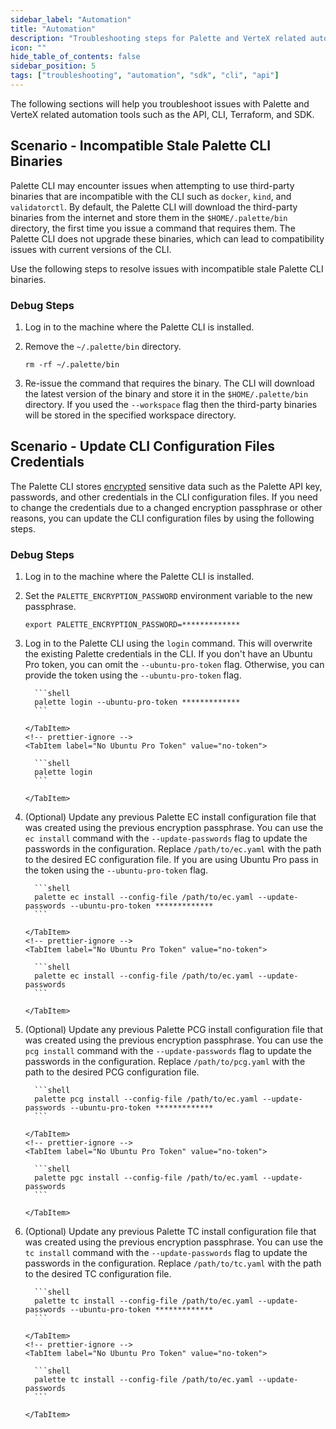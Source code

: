 ```yaml
---
sidebar_label: "Automation"
title: "Automation"
description: "Troubleshooting steps for Palette and VerteX related automation tools such as the SDK, CLI, and API."
icon: ""
hide_table_of_contents: false
sidebar_position: 5
tags: ["troubleshooting", "automation", "sdk", "cli", "api"]
---
```


The following sections will help you troubleshoot issues with Palette and VerteX related automation tools such as the
API, CLI, Terraform, and SDK.

## Scenario - Incompatible Stale Palette CLI Binaries

Palette CLI may encounter issues when attempting to use third-party binaries that are incompatible with the CLI such as
`docker`, `kind`, and `validatorctl`. By default, the Palette CLI will download the third-party binaries from the
internet and store them in the `$HOME/.palette/bin` directory, the first time you issue a command that requires them.
The Palette CLI does not upgrade these binaries, which can lead to compatibility issues with current versions of the
CLI.

Use the following steps to resolve issues with incompatible stale Palette CLI binaries.

### Debug Steps

1. Log in to the machine where the Palette CLI is installed.

2. Remove the `~/.palette/bin` directory.

   ```shell
   rm -rf ~/.palette/bin
   ```

3. Re-issue the command that requires the binary. The CLI will download the latest version of the binary and store it in
   the `$HOME/.palette/bin` directory. If you used the `--workspace` flag then the third-party binaries will be stored
   in the specified workspace directory.

## Scenario - Update CLI Configuration Files Credentials

The Palette CLI stores [encrypted](../automation/palette-cli/palette-cli.md#encryption) sensitive data such as the
Palette API key, passwords, and other credentials in the CLI configuration files. If you need to change the credentials
due to a changed encryption passphrase or other reasons, you can update the CLI configuration files by using the
following steps.

### Debug Steps

1.  Log in to the machine where the Palette CLI is installed.

2.  Set the `PALETTE_ENCRYPTION_PASSWORD` environment variable to the new passphrase.

    ```shell
    export PALETTE_ENCRYPTION_PASSWORD=*************
    ```

3.  Log in to the Palette CLI using the `login` command. This will overwrite the existing Palette credentials in the
    CLI. If you don't have an Ubuntu Pro token, you can omit the `--ubuntu-pro-token` flag. Otherwise, you can provide
    the token using the `--ubuntu-pro-token` flag.

    <!-- prettier-ignore -->
      <Tabs>
        <TabItem label="Ubuntu Pro Token" value="token">

          ```shell
          palette login --ubuntu-pro-token *************
          ```

        </TabItem>
        <!-- prettier-ignore -->
        <TabItem label="No Ubuntu Pro Token" value="no-token">

          ```shell
          palette login
          ```

        </TabItem>

      </Tabs>

4.  (Optional) Update any previous Palette EC install configuration file that was created using the previous encryption
    passphrase. You can use the `ec install` command with the `--update-passwords` flag to update the passwords in the
    configuration. Replace `/path/to/ec.yaml` with the path to the desired EC configuration file. If you are using
    Ubuntu Pro pass in the token using the `--ubuntu-pro-token` flag.

    <!-- prettier-ignore -->
      <Tabs>
        <TabItem label="Ubuntu Pro Token" value="token">

          ```shell
          palette ec install --config-file /path/to/ec.yaml --update-passwords --ubuntu-pro-token *************
          ```

        </TabItem>
        <!-- prettier-ignore -->
        <TabItem label="No Ubuntu Pro Token" value="no-token">

          ```shell
          palette ec install --config-file /path/to/ec.yaml --update-passwords
          ```

        </TabItem>

      </Tabs>

5.  (Optional) Update any previous Palette PCG install configuration file that was created using the previous encryption
    passphrase. You can use the `pcg install` command with the `--update-passwords` flag to update the passwords in the
    configuration. Replace `/path/to/pcg.yaml` with the path to the desired PCG configuration file.

    <!-- prettier-ignore -->
      <Tabs>
        <TabItem label="Ubuntu Pro Token" value="token">

          ```shell
          palette pcg install --config-file /path/to/ec.yaml --update-passwords --ubuntu-pro-token *************
          ```

        </TabItem>
        <!-- prettier-ignore -->
        <TabItem label="No Ubuntu Pro Token" value="no-token">

          ```shell
          palette pgc install --config-file /path/to/ec.yaml --update-passwords
          ```

        </TabItem>

      </Tabs>

6.  (Optional) Update any previous Palette TC install configuration file that was created using the previous encryption
    passphrase. You can use the `tc install` command with the `--update-passwords` flag to update the passwords in the
    configuration. Replace `/path/to/tc.yaml` with the path to the desired TC configuration file.

    <!-- prettier-ignore -->
      <Tabs>
        <TabItem label="Ubuntu Pro Token" value="token">

          ```shell
          palette tc install --config-file /path/to/ec.yaml --update-passwords --ubuntu-pro-token *************
          ```

        </TabItem>
        <!-- prettier-ignore -->
        <TabItem label="No Ubuntu Pro Token" value="no-token">

          ```shell
          palette tc install --config-file /path/to/ec.yaml --update-passwords
          ```

        </TabItem>

      </Tabs>
